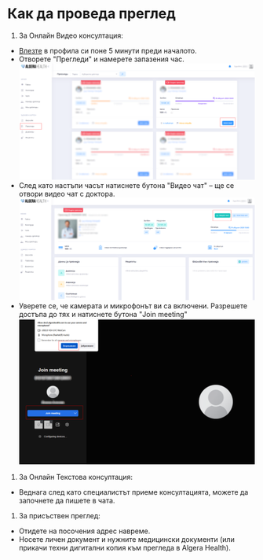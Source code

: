 # Как да проведа преглед

1. За Онлайн Видео консултация:
  - [Влезте](https://manual.algerahealth.com/vhod) в профила си поне 5 минути преди началото. 
  - Отворете "Прегледи" и намерете запазения час.
    [![Как да проведа преглед](images/kak-da-proveda-pregled-01.png)](images/kak-da-proveda-pregled-01.png)
  - След като настъпи часът натиснете бутона "Видео чат" – ще се отвори видео чат с доктора.
    [![Как да проведа преглед](images/kak-da-proveda-pregled-02.png)](images/kak-da-proveda-pregled-02.png)
  - Уверете се, че камерата и микрофонът ви са включени. Разрешете достъпа до тях и натиснете бутона "Join meeting"
    [![Как да проведа преглед](images/kak-da-proveda-pregled-03.png)](images/kak-da-proveda-pregled-03.png)

1. За Онлайн Текстова консултация:
  - Веднага след като специалистът приеме консултацията, можете да започнете да пишете в чата.

1. За присъствен преглед:
  - Отидете на посочения адрес навреме.
  - Носете личен документ и нужните медицински документи (или прикачи техни дигитални копия към прегледа в Algera Health).
